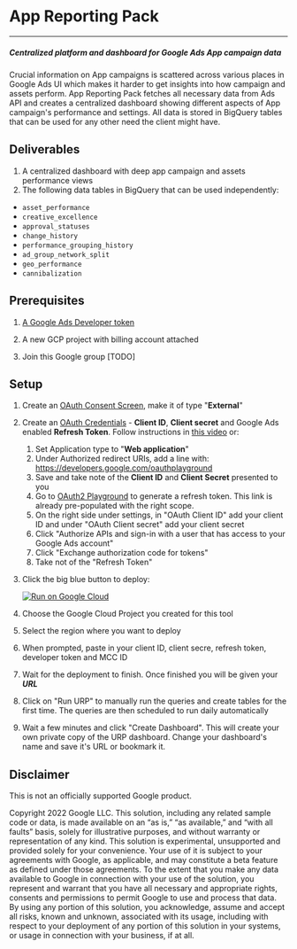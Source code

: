 # App Reporting Pack
***
##### Centralized platform and dashboard for Google Ads App campaign data 

Crucial information on App campaigns is scattered across various places in Google Ads UI which makes it harder to get insights into how campaign and assets perform.
App Reporting Pack fetches all necessary data from Ads API and creates a centralized dashboard showing different aspects of App campaign's performance and settings. All data is stored in BigQuery tables that can be used for any other need the client might have.


## Deliverables

1. A centralized dashboard with deep app campaign and assets performance views
2. The following data tables in BigQuery that can be used independently:

* `asset_performance`
* `creative_excellence`
* `approval_statuses`
* `change_history`
* `performance_grouping_history`
* `ad_group_network_split`
* `geo_performance`
* `cannibalization`

## Prerequisites

1. [A Google Ads Developer token](https://developers.google.com/google-ads/api/docs/first-call/dev-token#:~:text=A%20developer%20token%20from%20Google,SETTINGS%20%3E%20SETUP%20%3E%20API%20Center.)

1. A new GCP project with billing account attached

1. Join this Google group [TODO]

## Setup

1. Create an [OAuth Consent Screen](https://console.cloud.google.com/apis/credentials/consent), make it of type "**External**"

1. Create an [OAuth Credentials](https://console.cloud.google.com/apis/credentials/oauthclient) - **Client ID**, **Client secret** and Google Ads enabled **Refresh Token**.
Follow instructions in [this video](https://www.youtube.com/watch?v=KFICa7Ngzng) or:
    1. Set Application type to "**Web application**"
    1. Under Authorized redirect URIs, add a line with: https://developers.google.com/oauthplayground
    1. Save and take note of the **Client ID** and **Client Secret** presented to you
    1. Go to [OAuth2 Playground](https://developers.google.com/oauthplayground/#step1&scopes=https%3A//www.googleapis.com/auth/adwords&url=https%3A//&content_type=application/json&http_method=GET&useDefaultOauthCred=checked&oauthEndpointSelect=Google&oauthAuthEndpointValue=https%3A//accounts.google.com/o/oauth2/v2/auth&oauthTokenEndpointValue=https%3A//oauth2.googleapis.com/token&includeCredentials=unchecked&accessTokenType=bearer&autoRefreshToken=unchecked&accessType=offline&forceAprovalPrompt=checked&response_type=code) to generate a refresh token. This link is already pre-populated with the right scope.
    1. On the right side under settings, in "OAuth Client ID" add your client ID and under "OAuth Client secret" add your client secret
    1. Click "Authorize APIs and sign-in with a user that has access to your Google Ads account"
    1. Click "Exchange authorization code for tokens"
    1. Take not of the "Refresh Token"

1. Click the big blue button to deploy:

   [![Run on Google Cloud](https://deploy.cloud.run/button.svg)](https://deploy.cloud.run?revision=sso)

1. Choose the Google Cloud Project you created for this tool

1. Select the region where you want to deploy

1. When prompted, paste in your client ID, client secre, refresh token, developer token and MCC ID

1. Wait for the deployment to finish. Once finished you will be given your ***URL***

1. Click on "Run URP" to manually run the queries and create tables for the first time. The queries are then scheduled to run daily automatically

1. Wait a few minutes and click "Create Dashboard". This will create your own private copy of the URP dashboard. Change your dashboard's name and save it's URL or bookmark it.


## Disclaimer
This is not an officially supported Google product.

Copyright 2022 Google LLC. This solution, including any related sample code or data, is made available on an “as is,” “as available,” and “with all faults” basis, solely for illustrative purposes, and without warranty or representation of any kind. This solution is experimental, unsupported and provided solely for your convenience. Your use of it is subject to your agreements with Google, as applicable, and may constitute a beta feature as defined under those agreements. To the extent that you make any data available to Google in connection with your use of the solution, you represent and warrant that you have all necessary and appropriate rights, consents and permissions to permit Google to use and process that data. By using any portion of this solution, you acknowledge, assume and accept all risks, known and unknown, associated with its usage, including with respect to your deployment of any portion of this solution in your systems, or usage in connection with your business, if at all.


